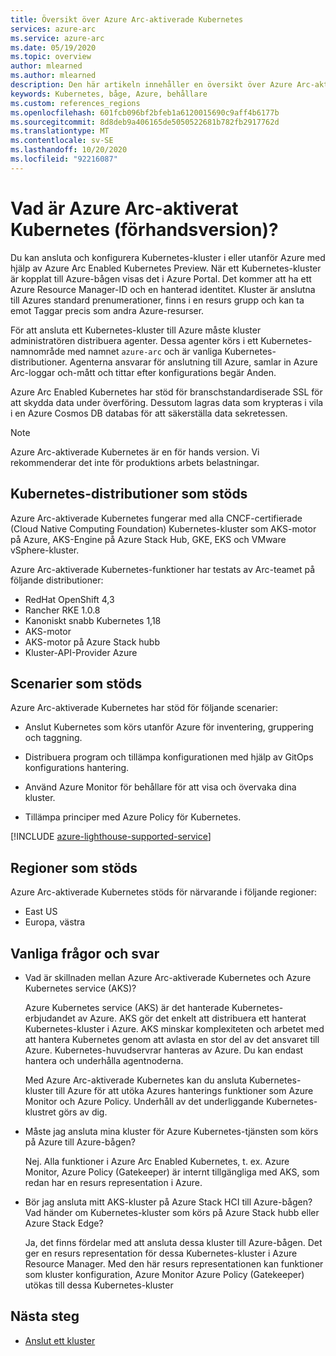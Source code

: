 ```yaml
---
title: Översikt över Azure Arc-aktiverade Kubernetes
services: azure-arc
ms.service: azure-arc
ms.date: 05/19/2020
ms.topic: overview
author: mlearned
ms.author: mlearned
description: Den här artikeln innehåller en översikt över Azure Arc-aktiverade Kubernetes.
keywords: Kubernetes, båge, Azure, behållare
ms.custom: references_regions
ms.openlocfilehash: 601fcb096bf2bfeb1a6120015690c9aff4b6177b
ms.sourcegitcommit: 8d8deb9a406165de5050522681b782fb2917762d
ms.translationtype: MT
ms.contentlocale: sv-SE
ms.lasthandoff: 10/20/2020
ms.locfileid: "92216087"
---
```

# <a name="what-is-azure-arc-enabled-kubernetes-preview"></a>Vad är Azure Arc-aktiverat Kubernetes (förhandsversion)?

Du kan ansluta och konfigurera Kubernetes-kluster i eller utanför Azure med hjälp av Azure Arc Enabled Kubernetes Preview. När ett Kubernetes-kluster är kopplat till Azure-bågen visas det i Azure Portal. Det kommer att ha ett Azure Resource Manager-ID och en hanterad identitet. Kluster är anslutna till Azures standard prenumerationer, finns i en resurs grupp och kan ta emot Taggar precis som andra Azure-resurser. 

För att ansluta ett Kubernetes-kluster till Azure måste kluster administratören distribuera agenter. Dessa agenter körs i ett Kubernetes-namnområde med namnet `azure-arc` och är vanliga Kubernetes-distributioner. Agenterna ansvarar för anslutning till Azure, samlar in Azure Arc-loggar och-mått och tittar efter konfigurations begär Anden. 

Azure Arc Enabled Kubernetes har stöd för branschstandardiserade SSL för att skydda data under överföring. Dessutom lagras data som krypteras i vila i en Azure Cosmos DB databas för att säkerställa data sekretessen.
 
> [!NOTE]
> Azure Arc-aktiverade Kubernetes är en för hands version. Vi rekommenderar det inte för produktions arbets belastningar.

## <a name="supported-kubernetes-distributions"></a>Kubernetes-distributioner som stöds

Azure Arc-aktiverade Kubernetes fungerar med alla CNCF-certifierade (Cloud Native Computing Foundation) Kubernetes-kluster som AKS-motor på Azure, AKS-Engine på Azure Stack Hub, GKE, EKS och VMware vSphere-kluster.

Azure Arc-aktiverade Kubernetes-funktioner har testats av Arc-teamet på följande distributioner:
* RedHat OpenShift 4,3
* Rancher RKE 1.0.8
* Kanoniskt snabb Kubernetes 1,18
* AKS-motor
* AKS-motor på Azure Stack hubb
* Kluster-API-Provider Azure

## <a name="supported-scenarios"></a>Scenarier som stöds 

Azure Arc-aktiverade Kubernetes har stöd för följande scenarier: 

* Anslut Kubernetes som körs utanför Azure för inventering, gruppering och taggning.

* Distribuera program och tillämpa konfigurationen med hjälp av GitOps konfigurations hantering. 

* Använd Azure Monitor för behållare för att visa och övervaka dina kluster. 

* Tillämpa principer med Azure Policy för Kubernetes. 

[!INCLUDE [azure-lighthouse-supported-service](../../../includes/azure-lighthouse-supported-service.md)]

## <a name="supported-regions"></a>Regioner som stöds 

Azure Arc-aktiverade Kubernetes stöds för närvarande i följande regioner: 

* East US 
* Europa, västra

## <a name="frequently-asked-questions"></a>Vanliga frågor och svar

* Vad är skillnaden mellan Azure Arc-aktiverade Kubernetes och Azure Kubernetes service (AKS)?

    Azure Kubernetes service (AKS) är det hanterade Kubernetes-erbjudandet av Azure. AKS gör det enkelt att distribuera ett hanterat Kubernetes-kluster i Azure. AKS minskar komplexiteten och arbetet med att hantera Kubernetes genom att avlasta en stor del av det ansvaret till Azure. Kubernetes-huvudservrar hanteras av Azure. Du kan endast hantera och underhålla agentnoderna.

    Med Azure Arc-aktiverade Kubernetes kan du ansluta Kubernetes-kluster till Azure för att utöka Azures hanterings funktioner som Azure Monitor och Azure Policy. Underhåll av det underliggande Kubernetes-klustret görs av dig.

* Måste jag ansluta mina kluster för Azure Kubernetes-tjänsten som körs på Azure till Azure-bågen?

    Nej. Alla funktioner i Azure Arc Enabled Kubernetes, t. ex. Azure Monitor, Azure Policy (Gatekeeper) är internt tillgängliga med AKS, som redan har en resurs representation i Azure.
    
* Bör jag ansluta mitt AKS-kluster på Azure Stack HCI till Azure-bågen? Vad händer om Kubernetes-kluster som körs på Azure Stack hubb eller Azure Stack Edge?

    Ja, det finns fördelar med att ansluta dessa kluster till Azure-bågen. Det ger en resurs representation för dessa Kubernetes-kluster i Azure Resource Manager. Med den här resurs representationen kan funktioner som kluster konfiguration, Azure Monitor Azure Policy (Gatekeeper) utökas till dessa Kubernetes-kluster

## <a name="next-steps"></a>Nästa steg

* [Anslut ett kluster](./connect-cluster.md)
